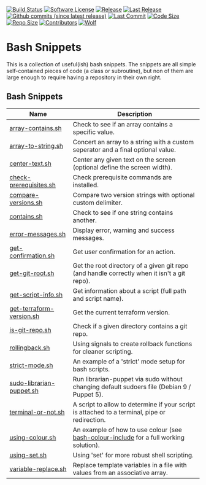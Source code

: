 [![Build Status](https://img.shields.io/travis/AntiPhotonltd/bash-snippets/master?style=for-the-badge&logo=travis)](https://travis-ci.org/AntiPhotonltd/bash-snippets)
[![Software License](https://img.shields.io/badge/license-MIT-blueviolet?style=for-the-badge)](LICENSE.md)
[![Release](https://img.shields.io/github/release/AntiPhotonltd/bash-snippets?color=blueviolet&style=for-the-badge&logo=github&label=Latest%20Release)](https://github.com/AntiPhotonltd/bash-snippets/releases/latest)
[![Last Release](https://img.shields.io/github/release-date/AntiPhotonltd/bash-snippets?color=blueviolet&style=for-the-badge&logo=github)](https://github.com/AntiPhotonltd/bash-snippets/releases/latest)
[![Github commits (since latest release)](https://img.shields.io/github/commits-since/AntiPhotonltd/bash-snippets/latest?color=blueviolet&style=for-the-badge&logo=github)](https://github.com/AntiPhotonltd/bash-snippets/commits)
[![Last Commit](https://img.shields.io/github/last-commit/AntiPhotonltd/bash-snippets?color=blueviolet&style=for-the-badge&logo=github)](https://github.com/AntiPhotonltd/bash-snippets/commits/master)
[![Code Size](https://img.shields.io/github/languages/code-size/AntiPhotonltd/bash-snippets?color=blueviolet&style=for-the-badge&logo=github)](#)
[![Repo Size](https://img.shields.io/github/repo-size/AntiPhotonltd/bash-snippets?color=blueviolet&style=for-the-badge&logo=github)](#)
[![Contributors](https://img.shields.io/github/contributors/AntiPhotonltd/bash-snippets?color=blueviolet&style=for-the-badge&logo=github)](https://github.com/AntiPhotonltd/bash-snippets/graphs/contributors)
[![Wolf](https://img.shields.io/badge/Created%20By-AntiPhoton%20Ltd.-blueviolet?style=for-the-badge)](https://github.com/AntiPhotonltd)

# Bash Snippets

This is a collection of useful(ish) bash snippets. The snippets are all simple self-contained pieces of code (a class or subroutine), but non of them are large enough to require having a repository in their own right.

## Bash Snippets

| Name | Description |
| --- | --- |
| [array-contains.sh](src/array-contains/array-contains.sh) | Check to see if an array contains a specific value. |
| [array-to-string.sh](src/array-to-string/array-to-string.sh) | Concert an array to a string with a custom seperator and a final optional value. | 
| [center-text.sh](src/center-text/center-text.sh) | Center any given text on the screen (optional define the screen width). |
| [check-prerequisites.sh](src/check-prerequisites/check-prerequisites.sh) | Check prerequisite commands are installed. |
| [compare-versions.sh](src/compare-versions/compare-versions.sh) | Compare two version strings with optional custom delimiter. |
| [contains.sh](src/contains/contains.sh) | Check to see if one string contains another. |
| [error-messages.sh](src/error-messages/error-messages.sh) | Display error, warning and success messages. |
| [get-confirmation.sh](src/get-confirmation/get-confirmation.sh) | Get user confirmation for an action. |
| [get-git-root.sh](src/get-git-root/get-git-root.sh) | Get the root directory of a given git repo (and handle correctly when it isn't a git repo). |
| [get-script-info.sh](src/get-script-info/get-script-info.sh) | Get information about a script (full path and script name). |
| [get-terraform-version.sh](src/get-terraform-version/get-terraform-version.sh) | Get the current terraform version. |
| [is-git-repo.sh](src/is-git-repo/is-git-repo.sh) | Check if a given directory contains a git repo. |
| [rollingback.sh](src/rollingback/rollingback.sh) | Using signals to create rollback functions for cleaner scripting. |
| [strict-mode.sh](src/strict-mode/strict-mode.sh) | An example of a 'strict' mode setup for bash scripts. |
| [sudo-librarian-puppet.sh](src/sudo-librarian-puppet/sudo-librarian-puppet.sh ) | Run librarian-puppet via sudo without changing default sudoers file (Debian 9 / Puppet 5). |
| [terminal-or-not.sh](src/terminal-or-not/terminal-or-not.sh) | A script to allow to determine if your script is attached to a terminal, pipe or redirection. |
| [using-colour.sh](src/using-colour/using-colour.sh) | An example of how to use colour (see [bash-colour-include](https://github.com/WolfSoftware/bash-colour-include) for a full working solution). |
| [using-set.sh](src/using-set/using-set.sh) | Using 'set' for more robust shell scripting. |
| [variable-replace.sh](src/variable-replace/variable-replace.sh) | Replace template variables in a file with values from an associative array. |
